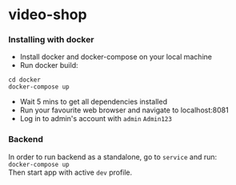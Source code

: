 # video-shop
### Installing with docker
- Install docker and docker-compose on your local machine
- Run docker build:
```shell script
cd docker
docker-compose up
```
- Wait 5 mins to get all dependencies installed
- Run your favourite web browser and navigate to localhost:8081
- Log in to admin's account with ```admin``` ```Admin123```

<h3>Backend</h3>
<p>
In order to run backend as a standalone, go to <code>service</code> and run:<br>
<code>docker-compose up</code>
<br>Then start app with active <code>dev</code> profile.
</p>
